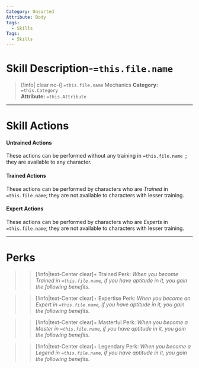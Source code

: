 ```yaml
---
Category: Unsorted
Attribute: Body
tags:
  - Skills
Tags:
  - Skills
---
```

# Skill Description-`=this.file.name`

>[!info| clear no-i] `=this.file.name` Mechanics
>**Category:** `=this.Category`   
>**Attribute:** `=this.Attribute`
---
# Skill Actions
#### Untrained Actions
These actions can be performed without any training in `=this.file.name `; they are available to any character. 
#### Trained Actions
These actions can be performed by characters who are *Trained* in `=this.file.name`; they are not available to characters with lesser training.
#### Expert Actions
These actions can be performed by characters who are *Experts* in `=this.file.name`; they are not available to characters with lesser training.
- - -
# Perks
>> [!info|text-Center clear]+ Trained Perk: 
>> *When you become Trained in `=this.file.name`, if you have aptitude in it, you gain the following benefits.*
>> 

>> [!info|text-Center clear]+ Expertise Perk: 
>> *When you become an Expert in `=this.file.name`, if you have aptitude in it, you gain the following benefits.*
>> 

>> [!info|text-Center clear]+ Masterful Perk: 
>> *When you become a Master in `=this.file.name`, if you have aptitude in it, you gain the following benefits.*
>> 

>> [!info|text-Center clear]+ Legendary Perk: 
>> *When you become a Legend in `=this.file.name`, if you have aptitude in it, you gain the following benefits.*
>> 